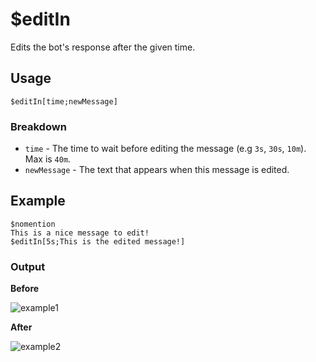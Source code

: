 # $editIn
Edits the bot's response after the given time.

## Usage
```
$editIn[time;newMessage]
```

### Breakdown
- `time` - The time to wait before editing the message (e.g `3s`, `30s`, `10m`). Max is `40m`.
- `newMessage` - The text that appears when this message is edited.

## Example
```
$nomention
This is a nice message to edit!
$editIn[5s;This is the edited message!]
```

### Output
**Before**

![example1](https://user-images.githubusercontent.com/69215413/123013307-fccdda80-d391-11eb-91c2-9406b8fe48da.png)

**After**

![example2](https://user-images.githubusercontent.com/69215413/123013297-f7709000-d391-11eb-9b00-55cf1387b498.png)

